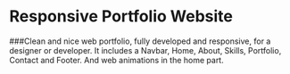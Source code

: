 # Responsive Portfolio Website

###Clean and nice web portfolio, fully developed and responsive, for a designer or developer. It includes a Navbar, Home, About, Skills, Portfolio, Contact and Footer. And web animations in the home part.
